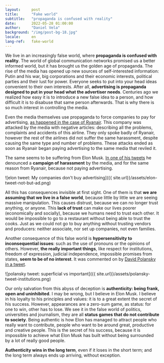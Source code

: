```yaml
---
layout:     post
title:      "Fake world"
subtitle:   "propaganda is confused with reality"
date:       2022-05-28 01:00:00
author:     "Daniel Vela"
background: "/img/post-bg-18.jpg"
locale:     en
lang-ref:   fake-world
---
```


We live in an increasingly false world, where **propaganda is confused with reality**. The world of global communication networks promised us a better informed world, but it has brought us the golden age of propaganda. The rise of the media has opened up new sources of self-interested information: Putin and his war, big corporations and their economic interests, political parties and their lust for power. Everyone seeks to put into your head ideas convenient to their own interests. After all, **advertising is propaganda designed to put in your head what the advertiser needs**. Centuries ago we realized how easy it is to introduce a new false idea to a person, and how difficult it is to disabuse that same person afterwards. That is why there is so much interest in controlling the media.

Even the media themselves use propaganda to force companies to pay for advertising, [as happened in the case of Ryanair](https://www-elblogsalmon-com.translate.goog/empresas/el-desprestigio-a-ryanair-no-esta-justificado-y-lo-demostramos?_x_tr_sl=es&_x_tr_tl=en&_x_tr_hl=en&_x_tr_pto=wapp). This company was attacked by the media with negative articles: describing all the problems, complaints and accidents of this airline. They only spoke badly of Ryanair, however the rest of the airlines did not suffer the same harassment, despite causing the same type and number of problems. These attacks ended as soon as Ryanair began paying advertising to the same media that reviled it.

The same seems to be suffering from Elon Musk. [In one of his tweets](https://twitter.com/elonmusk/status/1530342964748328960) he denounced a **campaign of harassment** by the media, and for the same reason from Ryanair, because not paying advertising.

![elon tweet: My companies don't buy advertising]({{ site.url}}/assets/elon-tweet-not-but-ad.png)

All this has consequences invisible at first sight. One of them is that **we are assuming that we live in a false world**, because little by little we are seeing massive manipulation. This causes distrust, because we can no longer trust anything, or anyone. This **lack of trust** can make our lives poorer (economically and socially), because we humans need to trust each other. It would be impossible to go to a restaurant without being able to trust the cooks. Just as we could not go to buy anything without trusting vendors and producers: neither associate, nor set up companies, not even families.

Another consequence of this false world is **hypersensitivity to inconsequential issues**: such as the use of pronouns or the opinions of others. However, **the really important things**, like respect for institutions, freedom of expression, judicial independence, impossible promises from states, **seem to be of no interest**. It was commented on by [David Polansky in a tweet](https://twitter.com/polanskydj/status/1530242120778383360).

![polansky tweet: superficial vs important]({{ site.url}}/assets/polansky-tweet-institutions.png)

Our only salvation from this abyss of deception is **authenticity: being frank, open and uninhibited**. I may be wrong, but I believe in Elon Musk. I believe in his loyalty to his principles and values: it is to a great extent the secret of his success. However, appearances are a zero-sum game, as status: for one to win, other has to lose. We see it in the false world of politics, universities and journalism, they are all **status games that do not contribute to society**. Being authentic is how Elon has managed to attract people who really want to contribute, people who want to be around great, productive and creative people. This is the secret of his success, because it is impossible to achieve what Elon Musk has built without being surrounded by a lot of really good people.

**Authenticity wins in the long term**, even if it loses in the short term; and the long term always ends up arriving, without exception.